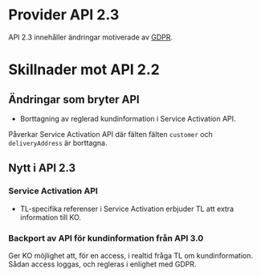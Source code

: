 # Provider API 2.3

API 2.3 innehåller ändringar motiverade av [GDPR][wikipedia-gdpr].

# Skillnader mot API 2.2

## Ändringar som bryter API

* Borttagning av reglerad kundinformation i Service Activation API.

Påverkar Service Activation API där fälten fälten `customer` och `deliveryAddress` är borttagna.

## Nytt i API 2.3

### Service Activation API

* TL-specifika referenser i Service Activation erbjuder TL att extra information till KO.

### Backport av API för kundinformation från API 3.0

Ger KO möjlighet att, för en access, i realtid fråga TL om kundinformation.
Sådan access loggas, och regleras i enlighet med GDPR.

[wikipedia-gdpr]: https://sv.wikipedia.org/wiki/Allm%C3%A4nna_dataskyddsf%C3%B6rordningen "Allmänna_dataskyddsförordningen" 
